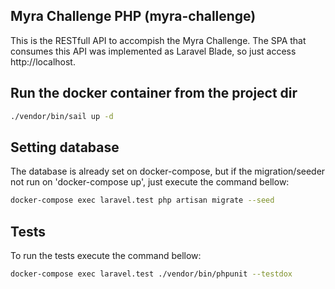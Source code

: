 ## Myra Challenge PHP  (myra-challenge)

This is the RESTfull API to accompish the Myra Challenge. The SPA that consumes this API was implemented as Laravel Blade, so just access http://localhost.

## Run the docker container from the project dir

```bash
./vendor/bin/sail up -d
```

## Setting database

The database is already set on docker-compose, but if the migration/seeder not run on 'docker-compose up', just execute the command bellow:

```bash
docker-compose exec laravel.test php artisan migrate --seed
```

## Tests

To run the tests execute the command bellow:

```bash
docker-compose exec laravel.test ./vendor/bin/phpunit --testdox
```
